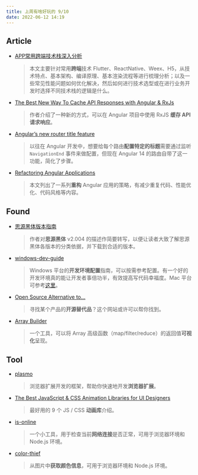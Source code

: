 ```yaml
---
title: 上周有啥好玩的 9/10
date: 2022-06-12 14:19
---
```




## Article

- [APP常用跨端技术栈深入分析](https://mp.weixin.qq.com/s/-IoiOSSMOORzZXLUiZsGtw)
  
    > 本文主要针对常用**跨端**技术 Flutter、ReactNative、Weex、H5，从技术特点、基本架构、编译原理、基本渲染流程等进行梳理分析；以及一些常见性能问题如何优化解决，然后如何进行技术选型或在进行业务开发时选择不同技术栈的逻辑是什么。
    
  
  
- [The Best New Way To Cache API Responses with Angular & RxJs](https://tomastrajan.medium.com/the-best-new-way-to-cache-api-responses-with-angular-rxjs-5cbc05d12f10)
  
    > 作者介绍了一种新的方式，可以在 Angular 项目中使用 RxJS **缓存 API 请求响应**。
    
  
  
- [Angular’s new router title feature](https://kevinkreuzer.medium.com/angulars-new-router-title-feature-612ddbbf8495)
  
    > 以往在 Angular 开发中，想要给每个路由**配置特定的标题**需要通过监听 `NavigationEnd` 事件来做配置，但现在 Angular 14 的路由自带了这一功能，简化了步骤。
    
  
  
- [Refactoring Angular Applications](https://levelup.gitconnected.com/refactoring-angular-applications-be18a7ee65cb)
  
    > 本文列出了一系列**重构** Angular 应用的策略，有减少重复代码、性能优化、代码风格等内容。
    
    

## Found

- [思源黑体版本指南](https://zhuanlan.zhihu.com/p/526734630)
  
    > 作者对**思源黑体** v2.004 的描述作简要转写，以便让读者大致了解思源黑体各版本的分类依据，并下载到合适的版本。
    
  
  
- [windows-dev-guide](https://github.com/Vets-Who-Code/windows-dev-guide)
  
    > Windows 平台的**开发环境配置**指南，可以按需参考配置。有一个好的开发环境真的能让开发者事倍功半，有效提高写代码幸福度。Mac 平台可参考[这里](https://www.robinwieruch.de/mac-setup-web-development/)。
    
    
    
- [Open Source Alternative to...](https://www.opensourcealternative.to/)
  
    > 寻找某个产品的**开源替代品**？这个网站或许可以帮你找到。
    
    
    
- [Array Builder](https://www.arraybuilder.com/#)
  
    > 一个工具，可以将 Array 高级函数（map/filter/reduce）的返回值**可视化**呈现。
    
    

## Tool

- [plasmo](https://github.com/PlasmoHQ/plasmo)
  
    > 浏览器扩展开发的框架，帮助你快速地开发**浏览器扩展**。
    
    
    
- [The Best JavaScript & CSS Animation Libraries for UI Designers](https://www.sitepoint.com/our-top-9-animation-libraries/)
  
    > 最好用的 9 个 JS / CSS **动画库**介绍。
    
    
    
- [is-online](https://github.com/sindresorhus/is-online)
  
    > 一个小工具，用于检查当前**网络连接**是否正常，可用于浏览器环境和 Node.js 环境。
    
  
  
- [color-thief](https://github.com/lokesh/color-thief)
  
    > 从图片中**获取颜色信息**，可用于浏览器环境和 Node.js 环境。
    
    